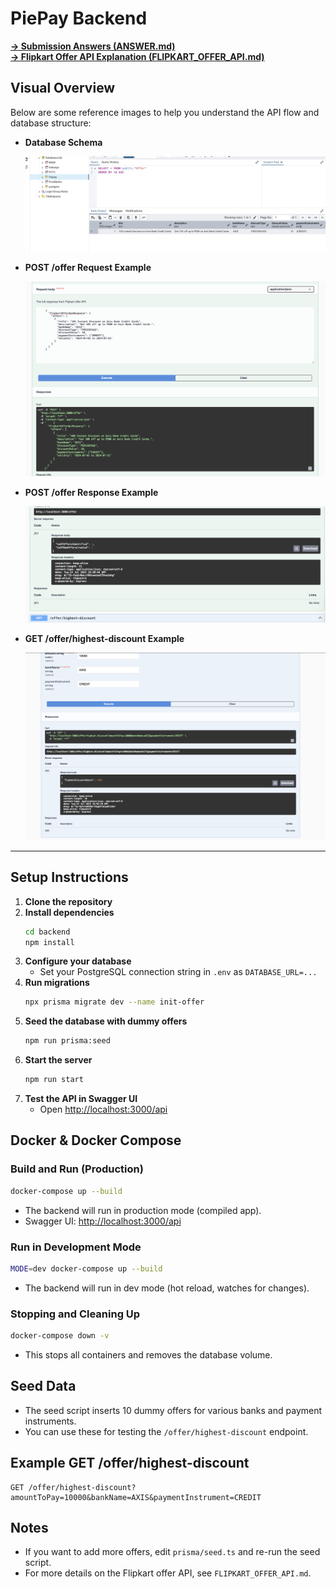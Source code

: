 # PiePay Backend

**[→ Submission Answers (ANSWER.md)](Submission_ANswer.md)**  
**[→ Flipkart Offer API Explanation (FLIPKART_OFFER_API.md)](FLIPKART_OFFER_API.md)**

## Visual Overview

Below are some reference images to help you understand the API flow and database structure:

- **Database Schema**
  
  ![Database Schema](public/dbImg.png)
  
- **POST /offer Request Example**
  
  ![POST /offer Example](public/post.offer.png)
  
- **POST /offer Response Example**
  
  ![POST /offer Response](public/post.offer.response.png)
  
- **GET /offer/highest-discount Example**
  
  ![GET /offer/highest-discount Example](public/get.offer.png)

---

## Setup Instructions

1. **Clone the repository**
2. **Install dependencies**
   ```bash
   cd backend
   npm install
   ```
3. **Configure your database**
   - Set your PostgreSQL connection string in `.env` as `DATABASE_URL=...`
4. **Run migrations**
   ```bash
   npx prisma migrate dev --name init-offer
   ```
5. **Seed the database with dummy offers**
   ```bash
   npm run prisma:seed
   ```
6. **Start the server**
   ```bash
   npm run start
   ```
7. **Test the API in Swagger UI**
   - Open [http://localhost:3000/api](http://localhost:3000/api)

## Docker & Docker Compose

### Build and Run (Production)
```bash
docker-compose up --build
```
- The backend will run in production mode (compiled app).
- Swagger UI: [http://localhost:3000/api](http://localhost:3000/api)

### Run in Development Mode
```bash
MODE=dev docker-compose up --build
```
- The backend will run in dev mode (hot reload, watches for changes).

### Stopping and Cleaning Up
```bash
docker-compose down -v
```
- This stops all containers and removes the database volume.

## Seed Data
- The seed script inserts 10 dummy offers for various banks and payment instruments.
- You can use these for testing the `/offer/highest-discount` endpoint.

## Example GET /offer/highest-discount
```
GET /offer/highest-discount?amountToPay=10000&bankName=AXIS&paymentInstrument=CREDIT
```

## Notes
- If you want to add more offers, edit `prisma/seed.ts` and re-run the seed script.
- For more details on the Flipkart offer API, see `FLIPKART_OFFER_API.md`. 